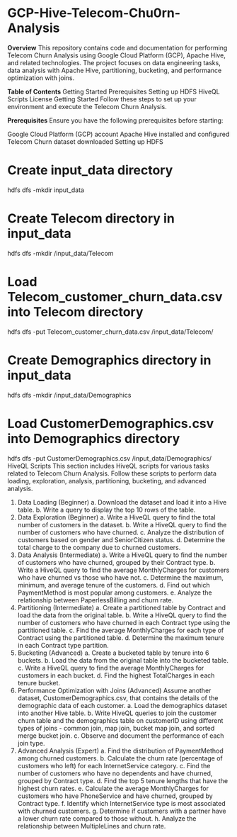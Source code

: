 # GCP-Hive-Telecom-Chu0rn-Analysis

**Overview**
This repository contains code and documentation for performing Telecom Churn Analysis using Google Cloud Platform (GCP), Apache Hive, and related technologies. The project focuses on data engineering tasks, data analysis with Apache Hive, partitioning, bucketing, and performance optimization with joins.

**Table of Contents**
Getting Started
Prerequisites
Setting up HDFS
HiveQL Scripts
License
Getting Started
Follow these steps to set up your environment and execute the Telecom Churn Analysis.

**Prerequisites**
Ensure you have the following prerequisites before starting:

Google Cloud Platform (GCP) account
Apache Hive installed and configured
Telecom Churn dataset downloaded
Setting up HDFS
# Create input_data directory
hdfs dfs -mkdir input_data

# Create Telecom directory in input_data
hdfs dfs -mkdir /input_data/Telecom

# Load Telecom_customer_churn_data.csv into Telecom directory
hdfs dfs -put Telecom_customer_churn_data.csv /input_data/Telecom/

# Create Demographics directory in input_data
hdfs dfs -mkdir /input_data/Demographics

# Load CustomerDemographics.csv into Demographics directory
hdfs dfs -put CustomerDemographics.csv /input_data/Demographics/
HiveQL Scripts
This section includes HiveQL scripts for various tasks related to Telecom Churn Analysis. Follow these scripts to perform data loading, exploration, analysis, partitioning, bucketing, and advanced analysis.
1. Data Loading (Beginner)
a. Download the dataset and load it into a Hive table.
b. Write a query to display the top 10 rows of the table.
2. Data Exploration (Beginner)
a. Write a HiveQL query to find the total number of customers in the dataset.
b. Write a HiveQL query to find the number of customers who have churned.
c. Analyze the distribution of customers based on gender and SeniorCitizen status.
d. Determine the total charge to the company due to churned customers.
3. Data Analysis (Intermediate)
a. Write a HiveQL query to find the number of customers who have churned, grouped by their Contract type.
b. Write a HiveQL query to find the average MonthlyCharges for customers who have churned vs those who have not.
c. Determine the maximum, minimum, and average tenure of the customers.
d. Find out which PaymentMethod is most popular among customers.
e. Analyze the relationship between PaperlessBilling and churn rate.
4. Partitioning (Intermediate)
a. Create a partitioned table by Contract and load the data from the original table.
b. Write a HiveQL query to find the number of customers who have churned in each Contract type using the partitioned table.
c. Find the average MonthlyCharges for each type of Contract using the partitioned table.
d. Determine the maximum tenure in each Contract type partition.
5. Bucketing (Advanced)
a. Create a bucketed table by tenure into 6 buckets.
b. Load the data from the original table into the bucketed table.
c. Write a HiveQL query to find the average MonthlyCharges for customers in each bucket.
d. Find the highest TotalCharges in each tenure bucket.
6. Performance Optimization with Joins (Advanced)
Assume another dataset, CustomerDemographics.csv, that contains the details of the demographic data of each customer.
a. Load the demographics dataset into another Hive table.
b. Write HiveQL queries to join the customer churn table and the demographics table on customerID using different types of joins - common join, map join, bucket map join, and sorted merge bucket join.
c. Observe and document the performance of each join type.
7. Advanced Analysis (Expert)
a. Find the distribution of PaymentMethod among churned customers.
b. Calculate the churn rate (percentage of customers who left) for each InternetService category.
c. Find the number of customers who have no dependents and have churned, grouped by Contract type.
d. Find the top 5 tenure lengths that have the highest churn rates.
e. Calculate the average MonthlyCharges for customers who have PhoneService and have churned, grouped by Contract type.
f. Identify which InternetService type is most associated with churned customers.
g. Determine if customers with a partner have a lower churn rate compared to those without.
h. Analyze the relationship between MultipleLines and churn rate.
